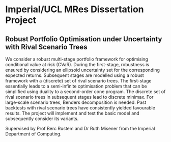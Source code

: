 # Imperial/UCL MRes Dissertation Project
## Robust Portfolio Optimisation under Uncertainty with Rival Scenario Trees

We consider a robust multi-stage portfolio framework for optimising conditional value at risk (CVaR). During the first-stage, robustness is ensured by considering an ellipsoid uncertainty set for the corresponding expected returns. Subsequent stages are modelled using a robust framework with a (discrete) set of rival scenario trees. The first-stage essentially leads to a semi-infinite optimisation problem that can be simplified using duality to a second-order cone program. The discrete set of rival scenario trees in subsequent stages lead to discrete minimax. 
For large-scale scenario trees, Benders decomposition is needed. Past backtests with rival scenario trees have consistently yielded favourable results. The project will implement and test the basic model and subsequently consider its variants. 

Supervised by Prof Berc Rustem and Dr Ruth Misener from the Imperial Department of Computing.
